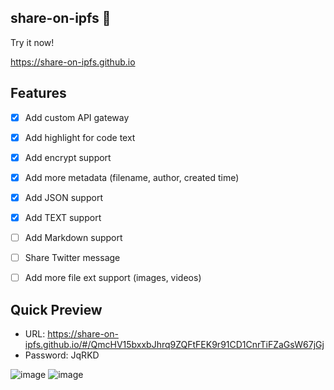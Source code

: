 ## share-on-ipfs 👋

Try it now!

https://share-on-ipfs.github.io


## Features

- [x] Add custom API gateway
- [x] Add highlight for code text
- [x] Add encrypt support
- [x] Add more metadata (filename, author, created time)
- [x] Add JSON support
- [x] Add TEXT support
- [ ] Add Markdown support
- [ ] Share Twitter message
- [ ] Add more file ext support (images, videos)


## Quick Preview

- URL: https://share-on-ipfs.github.io/#/QmcHV15bxxbJhrq9ZQFtFEK9r91CD1CnrTiFZaGsW67jGj
- Password: JqRKD

![image](https://user-images.githubusercontent.com/9459488/208451851-e0b42da3-8d39-4a89-b1b6-52c856309aa1.png)
![image](https://user-images.githubusercontent.com/9459488/208451975-a6c49b7f-2896-4f3c-8515-d020519e939a.png)

